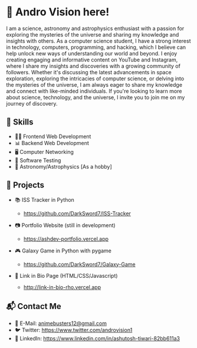 # 👋 Andro Vision here!

I am a science, astronomy and astrophysics enthusiast with a passion for exploring the mysteries of the universe and sharing my knowledge and insights with others. As a computer science student, I have a strong interest in technology, computers, programming, and hacking, which I believe can help unlock new ways of understanding our world and beyond. I enjoy creating engaging and informative content on YouTube and Instagram, where I share my insights and discoveries with a growing community of followers. Whether it's discussing the latest advancements in space exploration, exploring the intricacies of computer science, or delving into the mysteries of the universe, I am always eager to share my knowledge and connect with like-minded individuals. If you're looking to learn more about science, technology, and the universe, I invite you to join me on my journey of discovery.

## 🚀 Skills

- 🧑‍💻 Frontend Web Development
- 📊 Backend Web Development
- 🖥️ Computer Networking
- 🧪 Software Testing
- 🚀 Astronomy/Astrophysics [As a hobby]

## 💼 Projects

- 📚 ISS Tracker in Python
  - https://github.com/DarkSword7/ISS-Tracker

- 📷 Portfolio Website (still in development)
  - https://ashdev-portfolio.vercel.app

- 🎮 Galaxy Game in Python with pygame 
  - https://github.com/DarkSword7/Galaxy-Game

- 🔗 Link in Bio Page (HTML/CSS/Javascript)
  - http://link-in-bio-rho.vercel.app

## 📬 Contact Me

- 📧 E-Mail: animebusters12@gmail.com
- 🐦 Twitter: https://www.twitter.com/androvision1
- 📱 LinkedIn: https://www.linkedin.com/in/ashutosh-tiwari-82bb611a3
